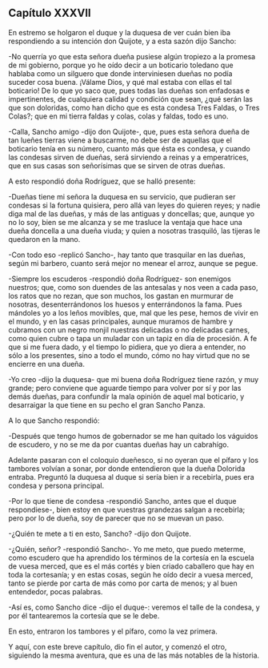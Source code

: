 Capítulo XXXVII
---------------

En estremo se holgaron el duque y la duquesa de ver cuán bien iba respondiendo a su intención don Quijote, y a esta sazón dijo Sancho:

-No querría yo que esta señora dueña pusiese algún tropiezo a la promesa de mi gobierno, porque yo he oído decir a un boticario toledano que hablaba como un silguero que donde interviniesen dueñas no podía suceder cosa buena. ¡Válame Dios, y qué mal estaba con ellas el tal boticario! De lo que yo saco que, pues todas las dueñas son enfadosas e impertinentes, de cualquiera calidad y condición que sean, ¿qué serán las que son doloridas, como han dicho que es esta condesa Tres Faldas, o Tres Colas?; que en mi tierra faldas y colas, colas y faldas, todo es uno.

-Calla, Sancho amigo -dijo don Quijote-, que, pues esta señora dueña de tan lueñes tierras viene a buscarme, no debe ser de aquellas que el boticario tenía en su número, cuanto más que ésta es condesa, y cuando las condesas sirven de dueñas, será sirviendo a reinas y a emperatrices, que en sus casas son señorísimas que se sirven de otras dueñas.

A esto respondió doña Rodríguez, que se halló presente:

-Dueñas tiene mi señora la duquesa en su servicio, que pudieran ser condesas si la fortuna quisiera, pero allá van leyes do quieren reyes; y nadie diga mal de las dueñas, y más de las antiguas y doncellas; que, aunque yo no lo soy, bien se me alcanza y se me trasluce la ventaja que hace una dueña doncella a una dueña viuda; y quien a nosotras trasquiló, las tijeras le quedaron en la mano.

-Con todo eso -replicó Sancho-, hay tanto que trasquilar en las dueñas, según mi barbero, cuanto será mejor no menear el arroz, aunque se pegue.

-Siempre los escuderos -respondió doña Rodríguez- son enemigos nuestros; que, como son duendes de las antesalas y nos veen a cada paso, los ratos que no rezan, que son muchos, los gastan en murmurar de nosotras, desenterrándonos los huesos y enterrándonos la fama. Pues mándoles yo a los leños movibles, que, mal que les pese, hemos de vivir en el mundo, y en las casas principales, aunque muramos de hambre y cubramos con un negro monjil nuestras delicadas o no delicadas carnes, como quien cubre o tapa un muladar con un tapiz en día de procesión. A fe que si me fuera dado, y el tiempo lo pidiera, que yo diera a entender, no sólo a los presentes, sino a todo el mundo, cómo no hay virtud que no se encierre en una dueña.

-Yo creo -dijo la duquesa- que mi buena doña Rodríguez tiene razón, y muy grande; pero conviene que aguarde tiempo para volver por sí y por las demás dueñas, para confundir la mala opinión de aquel mal boticario, y desarraigar la que tiene en su pecho el gran Sancho Panza.

A lo que Sancho respondió:

-Después que tengo humos de gobernador se me han quitado los váguidos de escudero, y no se me da por cuantas dueñas hay un cabrahígo.

Adelante pasaran con el coloquio dueñesco, si no oyeran que el pífaro y los tambores volvían a sonar, por donde entendieron que la dueña Dolorida entraba. Preguntó la duquesa al duque si sería bien ir a recebirla, pues era condesa y persona principal.

-Por lo que tiene de condesa -respondió Sancho, antes que el duque respondiese-, bien estoy en que vuestras grandezas salgan a recebirla; pero por lo de dueña, soy de parecer que no se muevan un paso.

-¿Quién te mete a ti en esto, Sancho? -dijo don Quijote.

-¿Quién, señor? -respondió Sancho-. Yo me meto, que puedo meterme, como escudero que ha aprendido los términos de la cortesía en la escuela de vuesa merced, que es el más cortés y bien criado caballero que hay en toda la cortesanía; y en estas cosas, según he oído decir a vuesa merced, tanto se pierde por carta de más como por carta de menos; y al buen entendedor, pocas palabras.

-Así es, como Sancho dice -dijo el duque-: veremos el talle de la condesa, y por él tantearemos la cortesía que se le debe.

En esto, entraron los tambores y el pífaro, como la vez primera.

Y aquí, con este breve capítulo, dio fin el autor, y comenzó el otro, siguiendo la mesma aventura, que es una de las más notables de la historia.
